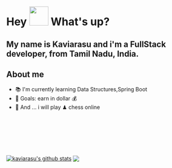 <h1> Hey <img src="https://emojis.slackmojis.com/emojis/images/1577305505/7373/hand_wave.gif?1577305505" width="50" /> What's up?</h1>

<h2> My name is Kaviarasu and i'm a FullStack developer, from  <b>Tamil Nadu, India</b>. </h2>

## About me


- 📚 I'm currently learning Data Structures,Spring Boot
- 🎯 Goals: earn in dollar 💰 
- 🎲 And ... i  will play  ♟ chess online

<!-- ## I code with

<a href="https://angular.io/" target="_blank">
  <img align="left" title="Angular" alt="Angular" width="40px" src="./assets/angular-icon.svg" />
</a>

<a href="https://www.postman.com/" target="_blank">
 <img align="left" title="Post Man" alt="PostMan" width="40px" src="./assets/getpostman-icon.svg" />
</a>

<a href="#" target="_blank">
 <img align="left" title="Css" alt=" Css" width="40px" src="./assets/css.png" />
</a>

<a href="#" target="_blank">
  <img align="left" title="Html" alt="Html" width="40px" src="./assets/html.png" />
</a>

<a href="https://developer.mozilla.org/en-US/docs/Web/JavaScript" target="_blank">
  <img align="left" title="Js" alt=" Js" width="40px" src="./assets/j.svg" />
</a>

<a href="https://www.mongodb.com/" target="_blank">
  <img align="left" title="Mongo db" alt="Mongo db" width="40px" src="./assets/mongodb.svg" />
</a>

<a href="#" target="_blank">
  <img align="left" title="Sql" alt="Sql" width="100px" src="./assets/sql.png" />
</a>

<a href="#" target="_blank">
  <img align="left" title="Java" alt="Java" width="40px" src="./assets/java.svg" />
</a>

<a href="#" target="_blank">
  <img align="left" title="Node js" alt="Node js" width="40px" src="./assets/nodejs.svg" />
</a>

<a href="#" target="_blank">
  <img align="left" title="visual" alt="visual" width="40px" src="./assets/visual.svg" />
</a>

 -->


<br><br><br><br><br><br>
<a href="https://github.com/anuraghazra/github-readme-stats"><img align="center" src="https://github-readme-stats.vercel.app/api?username=kavinskarasu&show_icons=true&include_all_commits=true&theme=buefy&hide_border=true" alt="kaviarasu's github stats" /></a>  <a href="https://github.com/anuraghazra/github-readme-stats"><img align="center" src="https://github-readme-stats.vercel.app/api/top-langs/?username=kavinskarasu&layout=compact&theme=buefy&hide_border=true" /></a> 
